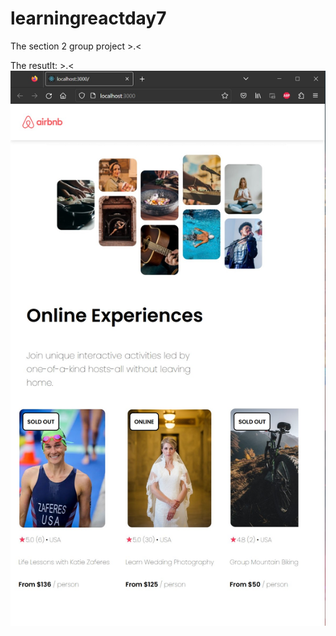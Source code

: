 # learningreactday7
The section 2 group project >.<

The resutlt: >.< ![alt text](https://github.com/nikolaospaterakis/learningreactday7/blob/main/theresult.jpg)

